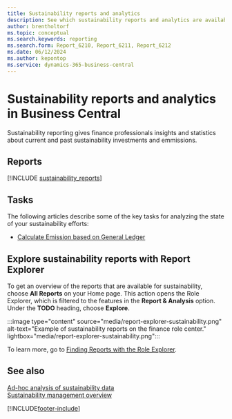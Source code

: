 ```yaml
---
title: Sustainability reports and analytics
description: See which sustainability reports and analytics are available in the standard version of Business Central so that you can keep track of your business.
author: brentholtorf
ms.topic: conceptual
ms.search.keywords: reporting
ms.search.form: Report_6210, Report_6211, Report_6212
ms.date: 06/12/2024
ms.author: kepontop
ms.service: dynamics-365-business-central
---
```


# Sustainability reports and analytics in Business Central

Sustainability reporting gives finance professionals insights and statistics about current and past sustainability investments and emmissions.  

## Reports

[!INCLUDE [sustainability_reports](includes/sustainability-reports-include.md)]

## Tasks

The following articles describe some of the key tasks for analyzing the state of your sustainability efforts:

* [Calculate Emission based on General Ledger](finance-sustainability-journal.md)

## Explore sustainability reports with Report Explorer

To get an overview of the reports that are available for sustainability, choose **All Reports** on your Home page. This action opens the Role Explorer, which is filtered to the features in the **Report & Analysis** option. Under the **TODO** heading, choose **Explore**.

:::image type="content" source="media/report-explorer-sustainability.png" alt-text="Example of sustainability reports on the finance role center." lightbox="media/report-explorer-sustainability.png":::

To learn more, go to [Finding Reports with the Role Explorer](ui-role-explorer.md).

## See also

[Ad-hoc analysis of sustainability data](ad-hoc-analysis-sustainability.md)   
[Sustainability management overview](finance-manage-sustainability.md)   

[!INCLUDE[footer-include](includes/footer-banner.md)]
